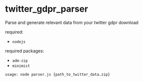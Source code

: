 # twitter_gdpr_parser
Parse and generate relevant data from your twitter gdpr download

required:
- `nodejs`

required packages:
- `adm-zip`
- `minimist`


`usage: node parser.js {path_to_twitter_data.zip}`
